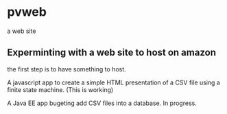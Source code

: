 # pvweb
a web site
## Experminting with a web site to host on amazon
the first step is to have something to host.

A javascript app to create a simple HTML presentation of a CSV file using a finite state machine. (This is working)

A Java EE app bugeting add CSV files into a database.  In progress.

